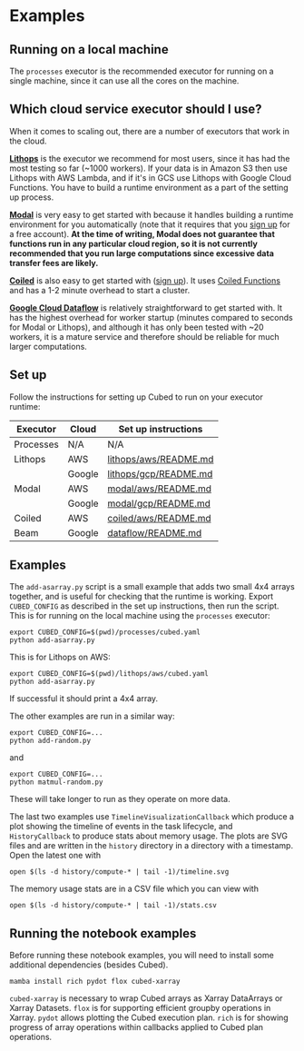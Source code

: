 # Examples

## Running on a local machine

The `processes` executor is the recommended executor for running on a single machine, since it can use all the cores on the machine.

## Which cloud service executor should I use?

When it comes to scaling out, there are a number of executors that work in the cloud.

[**Lithops**](https://lithops-cloud.github.io/) is the executor we recommend for most users, since it has had the most testing so far (~1000 workers).
If your data is in Amazon S3 then use Lithops with AWS Lambda, and if it's in GCS use Lithops with Google Cloud Functions. You have to build a runtime environment as a part of the setting up process.

[**Modal**](https://modal.com/) is very easy to get started with because it handles building a runtime environment for you automatically (note that it requires that you [sign up](https://modal.com/signup) for a free account). **At the time of writing, Modal does not guarantee that functions run in any particular cloud region, so it is not currently recommended that you run large computations since excessive data transfer fees are likely.**

[**Coiled**](https://www.coiled.io/) is also easy to get started with ([sign up](https://cloud.coiled.io/signup)). It uses [Coiled Functions](https://docs.coiled.io/user_guide/usage/functions/index.html) and has a 1-2 minute overhead to start a cluster.

[**Google Cloud Dataflow**](https://cloud.google.com/dataflow) is relatively straightforward to get started with. It has the highest overhead for worker startup (minutes compared to seconds for Modal or Lithops), and although it has only been tested with ~20 workers, it is a mature service and therefore should be reliable for much larger computations.

## Set up

Follow the instructions for setting up Cubed to run on your executor runtime:

| Executor  | Cloud  | Set up instructions                            |
|-----------|--------|------------------------------------------------|
| Processes | N/A    | N/A                                            |
| Lithops   | AWS    | [lithops/aws/README.md](lithops/aws/README.md) |
|           | Google | [lithops/gcp/README.md](lithops/gcp/README.md) |
| Modal     | AWS    | [modal/aws/README.md](modal/aws/README.md)     |
|           | Google | [modal/gcp/README.md](modal/gcp/README.md)     |
| Coiled    | AWS    | [coiled/aws/README.md](coiled/aws/README.md)   |
| Beam      | Google | [dataflow/README.md](dataflow/README.md)       |

## Examples

The `add-asarray.py` script is a small example that adds two small 4x4 arrays together, and is useful for checking that the runtime is working.
Export `CUBED_CONFIG` as described in the set up instructions, then run the script. This is for running on the local machine using the `processes` executor:

```shell
export CUBED_CONFIG=$(pwd)/processes/cubed.yaml
python add-asarray.py
```

This is for Lithops on AWS:

```shell
export CUBED_CONFIG=$(pwd)/lithops/aws/cubed.yaml
python add-asarray.py
```

If successful it should print a 4x4 array.

The other examples are run in a similar way:

```shell
export CUBED_CONFIG=...
python add-random.py
```

and

```shell
export CUBED_CONFIG=...
python matmul-random.py
```

These will take longer to run as they operate on more data.

The last two examples use `TimelineVisualizationCallback` which produce a plot showing the timeline of events in the task lifecycle, and `HistoryCallback` to produce stats about memory usage.
The plots are SVG files and are written in the `history` directory in a directory with a timestamp. Open the latest one with

```shell
open $(ls -d history/compute-* | tail -1)/timeline.svg
```

The memory usage stats are in a CSV file which you can view with


```shell
open $(ls -d history/compute-* | tail -1)/stats.csv
```

## Running the notebook examples

Before running these notebook examples, you will need to install some additional dependencies (besides Cubed).

`mamba install rich pydot flox cubed-xarray`

`cubed-xarray` is necessary to wrap Cubed arrays as Xarray DataArrays or Xarray Datasets.
`flox` is for supporting efficient groupby operations in Xarray.
`pydot` allows plotting the Cubed execution plan.
`rich` is for showing progress of array operations within callbacks applied to Cubed plan operations.
